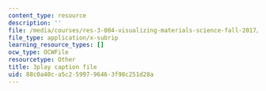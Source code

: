```yaml
---
content_type: resource
description: ''
file: /media/courses/res-3-004-visualizing-materials-science-fall-2017/88c0a40ca5c2599796463f98c251d28a_odOULv5UqAg.vtt
file_type: application/x-subrip
learning_resource_types: []
ocw_type: OCWFile
resourcetype: Other
title: 3play caption file
uid: 88c0a40c-a5c2-5997-9646-3f98c251d28a
---
```

